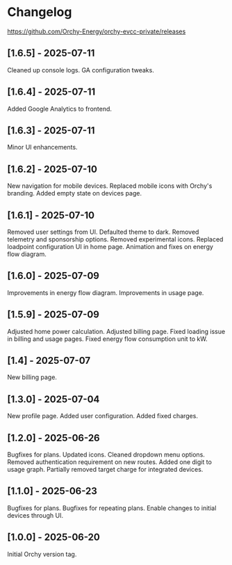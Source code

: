 # Changelog

https://github.com/Orchy-Energy/orchy-evcc-private/releases

## [1.6.5] - 2025-07-11
Cleaned up console logs. 
GA configuration tweaks. 

## [1.6.4] - 2025-07-11
Added Google Analytics to frontend.

## [1.6.3] - 2025-07-11
Minor UI enhancements.

## [1.6.2] - 2025-07-10
New navigation for mobile devices. 
Replaced mobile icons with Orchy's branding. 
Added empty state on devices page. 

## [1.6.1] - 2025-07-10
Removed user settings from UI. 
Defaulted theme to dark. 
Removed telemetry and sponsorship options. 
Removed experimental icons. 
Replaced loadpoint configuration UI in home page. 
Animation and fixes on energy flow diagram. 

## [1.6.0] - 2025-07-09
Improvements in energy flow diagram. 
Improvements in usage page. 

## [1.5.9] - 2025-07-09
Adjusted home power calculation. 
Adjusted billing page. 
Fixed loading issue in billing and usage pages. 
Fixed energy flow consumption unit to kW. 

## [1.4] - 2025-07-07
New billing page.

## [1.3.0] - 2025-07-04
New profile page. 
Added user configuration. 
Added fixed charges. 

## [1.2.0] - 2025-06-26
Bugfixes for plans. 
Updated icons. 
Cleaned dropdown menu options. 
Removed authentication requirement on new routes. 
Added one digit to usage graph. 
Partially removed target charge for integrated devices. 

## [1.1.0] - 2025-06-23
Bugfixes for plans. 
Bugfixes for repeating plans. 
Enable changes to initial devices through UI. 

## [1.0.0] - 2025-06-20
Initial Orchy version tag. 
